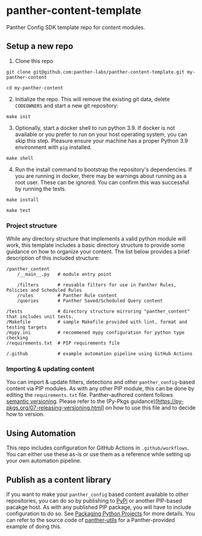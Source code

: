 # panther-content-template
Panther Config SDK template repo for content modules.


## Setup a new repo
1) Clone this repo
```shell
git clone git@github.com:panther-labs/panther-content-template.git my-panther-content
```
```shell
cd my-panther-content
```

2) Initialize the repo. This will remove the existing git data, delete `CODEOWNERS` and start a new git repository:
```shell
make init
```

3) Optionally, start a docker shell to run python 3.9. If docker is not available or you prefer to run on your host operating system, you can skip this step. Pleasure ensure your machine has a proper Python 3.9 environment with `pip` installed.

```shell
make shell
```

4) Run the install command to bootstrap the repository's dependencies. If you are running in docker, there may be warnings about running as a root user. These can be ignored. You can confirm this was successful by running the tests.
```shell
make install
```
```shell
make test
```

### Project structure
While any directory structure that implements a valid python module will work, this template includes a basic directory structure to provide some guidance on how to organize your content. The list below provides a brief description of this included structure:

```
/panther_content
    /__main__.py   # module entry point

    /filters       # reusable filters for use in Panther Rules, Policies and Scheduled Rules
    /rules         # Panther Rule content
    /queries       # Panther Saved/Scheduled Query content

/tests             # directory structure mirroring "panther_content" that includes unit tests.
/Makefile          # sample Makefile provided with lint, format and testing targets
/mypy.ini          # recommened mypy configuration for python type checking
/requirements.txt  # PIP requirements file

/.github           # example automation pipeline using GitHub Actions
```

### Importing & updating content
You can import & update filters, detections and other `panther_config`-based content via PIP modules. As with any other PIP module, this can be done by editing the `requirements.txt` file. Panther-authored content follows [semantic versioning](semver.org). Please refer to the (Py-Pkgs guidance)[https://py-pkgs.org/07-releasing-versioning.html] on how to use this file and to decide how to version. 


## Using Automation
This repo includes configuration for GitHub Actions in `.github/workflows`. You can either use these as-is or use them as a reference while setting up your own automation pipeline.


## Publish as a content library
If you want to make your `panther_config` based content available to other repositories, you can do so by publishing to [PyPi](pypi.org) or another PIP-based pacakge host. As with any published PIP package, you will have to include configuration to do so. See [Packaging Python Projects](https://packaging.python.org/en/latest/tutorials/packaging-projects/) for more details. You can refer to the source code of [panther-utils](https://github.com/panther-labs/panther-utils) for a Panther-provided example of doing this.
